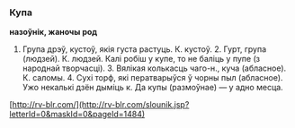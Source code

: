 ### Купа
**назоўнік, жаночы род**

1. Група дрэў, кустоў, якія густа растуць. К. кустоў. 2. Гурт, група (людзей). К. людзей. Калі робіш у купе, то не баліць у пупе (з народнай творчасці). 3. Вялікая колькасць чаго-н., куча (абласное). К. саломы. 4. Сухі торф, які ператварыўся ў чорны пыл (абласное). Ужо некалькі дзён дыміць к. Да купы (размоўнае) — у адно месца.

<a rel="author">[http://rv-blr.com/](http://rv-blr.com/slounik.jsp?letterId=0&maskId=0&pageId=1484)</a>
